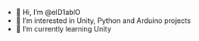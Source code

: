 - 👋 Hi, I’m @elD1ablO
- 👀 I’m interested in Unity, Python and Arduino projects
- 🌱 I’m currently learning Unity

<!---
elD1ablO/elD1ablO is a ✨ special ✨ repository because its `README.md` (this file) appears on your GitHub profile.
You can click the Preview link to take a look at your changes.
--->
